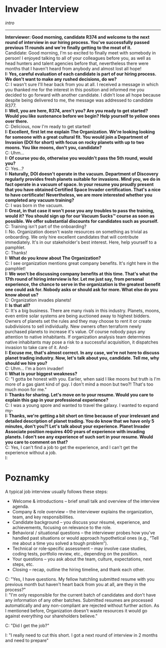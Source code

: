 # Invader Interview

*intro*

---

**Interviewer: Good morning, candidate R374 and welcome to the next round of interview in our hiring process. You've successfully passed previous 11 rounds and we're finally getting to the meat of it.**  
Candidate: Good morning, I'm so excited to finally meet with somebody in person! I enjoyed talking to all of your colleagues before you, as well as head hunters and talent agencies before that, nevertheless there were months that I haven't heard from anybody and almost lost all hope!  
**I: Yes, careful evaluation of each candidate is part of our hiring process. We don't want to make any rushed decisions, do we?**  
C: I wasn't sure I'll hear back from you at all. I received a message in which you thanked me for the interest in this position and informed me you decided to go forward with another candidate. I didn't lose all hope because despite being delivered to me, the message was addressed to candidate R377.     
**I: Well, you are here, R374, aren't you? Are you ready to get started? Would you like sustenance before we begin? Help yourself to yellow ones over there.**  
C: Delicious, now I'm ready to get started!   
**I: Excellent, first let me explain The Organization. We're looking looking for someone with a great cultural fit. You would join a Department of Invasion (DOI for short) with focus on rocky planets with up to two moons. You like moons, don't you, candidate?**   
C: Uhm…   
**I: Of course you do, otherwise you wouldn't pass the 5th round, would you?**   
C: Yes…?    
**I: Naturally, DOI doesn't operate in the vacuum. Department of Discovery regularly provides fresh planets suitable for invasions. Mind you, we do in fact operate in a vacuum of space. In your resume you proudly present that you have obtained Certified Space Invader certification. That's a nice to have certificate! Nevertheless, we are more interested whether you completed any vacuum training?**   
C: I was born in the vacuum.   
**I: Great, in that case it won't pose you any troubles to pass the training, would it? You should sign up for our Vacuum Sucks™ course as soon as possible. We offer substantial discounts for candidates such as yourself.**   
C: Training isn't part of the onboarding?   
I: No. Organization doesn't waste resources on something as trivial as onboarding. We only hire excellent candidates that will contribute immediately. It's in our stakeholder's best interest. Here, help yourself to a pamphlet.   
C: Thanks!   
**I: What do you know about The Organization?**   
C: I see organization mentions great company benefits. It's right here in the pamphlet!   
**I: We won't be discussing company benefits at this time. That's what the 17th round of hiring interview is for. Let me just say, from personal experience, the chance to serve in the organization is the greatest benefit one could ask for. Nobody asks or should ask for more. What else do you know about us?**   
C: Organization invades planets!   
**I: Is that all?**  
C: It's a big business. There are many rivals in this industry. Planets, moons, even entire solar systems are being auctioned away to highest bidders. Owners of planets set the rules and they may choose to rent it or create subdivisions to sell individually. New owners often terraform newly purchased planets to increase it's value. Of course nobody pays any attention to native inhabitants. If organization analysis team determines native inhabitants may pose a risk to a successful acquisition, it dispatches invasion to take care of it. And-   
**I: Excuse me, that's almost correct. In any case, we're not here to discuss planet trading industry. Now, let's talk about you, candidate. Tell me, why should we hire you?**   
C: Uhm… I'm a born invader!   
**I: What is your biggest weakness?**   
C: "I gotta be honest with you. Earlier, when said I like moons but truth is I'm more of a gas giant kind of guy. I don't mind a moon but two?! That's too much moon for me."   
**I: Thanks for sharing. Let's move on to your resume. Would you care to explain this gap in your professional experience?**   
C: I was a young spore and wanted to travel the galaxy. I wanted to expand my-   
**I: Thanks, we're getting a bit short on time because of your irrelevant and detailed description of planet trading. You do know that we have only 5 minutes, don't you?! Let's talk about your experience. Planet Invader Associate position requires 400 years of experience with invading planets. I don't see any experience of such sort in your resume. Would you care to comment on that?**   
C: Yes, I can't find a job to get the experience, and I can't get the experience without a job.   
I:    



# Poznamky   
A typical job interview usually follows these steps:   
- Welcome & introductions – brief small talk and overview of the interview agenda.   
- Company & role overview – the interviewer explains the organization, team, and key responsibilities.   
- Candidate background – you discuss your résumé, experience, and achievements, focusing on relevance to the role.   
- Behavioral / situational questions – the interviewer probes how you’ve handled past situations or would approach hypothetical ones (e.g., “Tell me about a time you solved a tough problem”).   
- Technical or role‑specific assessment – may involve case studies, coding tests, portfolio review, etc., depending on the position.   
- Your questions – you ask about the team, culture, expectations, next steps, etc.   
- Closing – recap, outline the hiring timeline, and thank each other.   
   
   
   
   
C: "Yes, I have questions. My fellow hatchling submitted resume with you previous month but haven't heart back from you at all, are they in the process?"   
I: "I'm only responsible for the current batch of candidates and don't have any information of any other batches. Submitted resumes are processed automatically and any non-compliant are rejected without further action. As I mentioned before, Organization doesn't waste resources it would go against everything our shareholders believe."   
   
C: "Did I get the job?"   
   
I: "I really need to cut this short. I got a next round of interview in 2 months and need to prepare"   
